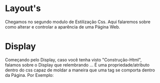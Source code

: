 # Layout's
Chegamos no segundo modulo de Estilização Css. Aqui falaremos sobre como alterar e controlar a aparência de uma Página Web. 

# Display 
Começando pelo Display, caso você tenha visto "Construção-Html", falamos sobre o Display que relembrando ... É uma propriedade/atributo dentro do css capaz de moldar a maneira que uma tag se comporta dentro da Página. Por Exemplo: